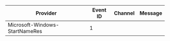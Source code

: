 Provider                        |  Event ID  |  Channel  |  Message
--------------------------------|------------|-----------|---------
Microsoft-Windows-StartNameRes  |  1         |           |